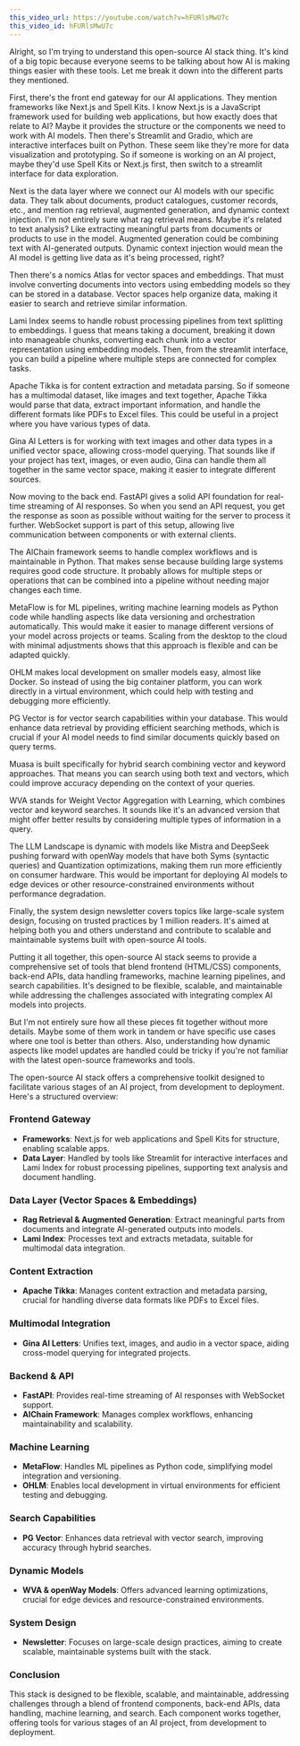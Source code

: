 ```yaml
---
this_video_url: https://youtube.com/watch?v=hFURlsMwU7c
this_video_id: hFURlsMwU7c
---
```

<think>
Alright, so I'm trying to understand this open-source AI stack thing. It's kind of a big topic because everyone seems to be talking about how AI is making things easier with these tools. Let me break it down into the different parts they mentioned.

First, there's the front end gateway for our AI applications. They mention frameworks like Next.js and Spell Kits. I know Next.js is a JavaScript framework used for building web applications, but how exactly does that relate to AI? Maybe it provides the structure or the components we need to work with AI models. Then there's Streamlit and Gradio, which are interactive interfaces built on Python. These seem like they're more for data visualization and prototyping. So if someone is working on an AI project, maybe they'd use Spell Kits or Next.js first, then switch to a streamlit interface for data exploration.

Next is the data layer where we connect our AI models with our specific data. They talk about documents, product catalogues, customer records, etc., and mention rag retrieval, augmented generation, and dynamic context injection. I'm not entirely sure what rag retrieval means. Maybe it's related to text analysis? Like extracting meaningful parts from documents or products to use in the model. Augmented generation could be combining text with AI-generated outputs. Dynamic context injection would mean the AI model is getting live data as it's being processed, right?

Then there's a nomics Atlas for vector spaces and embeddings. That must involve converting documents into vectors using embedding models so they can be stored in a database. Vector spaces help organize data, making it easier to search and retrieve similar information.

Lami Index seems to handle robust processing pipelines from text splitting to embeddings. I guess that means taking a document, breaking it down into manageable chunks, converting each chunk into a vector representation using embedding models. Then, from the streamlit interface, you can build a pipeline where multiple steps are connected for complex tasks.

Apache Tikka is for content extraction and metadata parsing. So if someone has a multimodal dataset, like images and text together, Apache Tikka would parse that data, extract important information, and handle the different formats like PDFs to Excel files. This could be useful in a project where you have various types of data.

Gina AI Letters is for working with text images and other data types in a unified vector space, allowing cross-model querying. That sounds like if your project has text, images, or even audio, Gina can handle them all together in the same vector space, making it easier to integrate different sources.

Now moving to the back end. FastAPI gives a solid API foundation for real-time streaming of AI responses. So when you send an API request, you get the response as soon as possible without waiting for the server to process it further. WebSocket support is part of this setup, allowing live communication between components or with external clients.

The AIChain framework seems to handle complex workflows and is maintainable in Python. That makes sense because building large systems requires good code structure. It probably allows for multiple steps or operations that can be combined into a pipeline without needing major changes each time.

MetaFlow is for ML pipelines, writing machine learning models as Python code while handling aspects like data versioning and orchestration automatically. This would make it easier to manage different versions of your model across projects or teams. Scaling from the desktop to the cloud with minimal adjustments shows that this approach is flexible and can be adapted quickly.

OHLM makes local development on smaller models easy, almost like Docker. So instead of using the big container platform, you can work directly in a virtual environment, which could help with testing and debugging more efficiently.

PG Vector is for vector search capabilities within your database. This would enhance data retrieval by providing efficient searching methods, which is crucial if your AI model needs to find similar documents quickly based on query terms.

Muasa is built specifically for hybrid search combining vector and keyword approaches. That means you can search using both text and vectors, which could improve accuracy depending on the context of your queries.

WVA stands for Weight Vector Aggregation with Learning, which combines vector and keyword searches. It sounds like it's an advanced version that might offer better results by considering multiple types of information in a query.

The LLM Landscape is dynamic with models like Mistra and DeepSeek pushing forward with openWay models that have both Syms (syntactic queries) and Quantization optimizations, making them run more efficiently on consumer hardware. This would be important for deploying AI models to edge devices or other resource-constrained environments without performance degradation.

Finally, the system design newsletter covers topics like large-scale system design, focusing on trusted practices by 1 million readers. It's aimed at helping both you and others understand and contribute to scalable and maintainable systems built with open-source AI tools.

Putting it all together, this open-source AI stack seems to provide a comprehensive set of tools that blend frontend (HTML/CSS) components, back-end APIs, data handling frameworks, machine learning pipelines, and search capabilities. It's designed to be flexible, scalable, and maintainable while addressing the challenges associated with integrating complex AI models into projects.

But I'm not entirely sure how all these pieces fit together without more details. Maybe some of them work in tandem or have specific use cases where one tool is better than others. Also, understanding how dynamic aspects like model updates are handled could be tricky if you're not familiar with the latest open-source frameworks and tools.
</think>

The open-source AI stack offers a comprehensive toolkit designed to facilitate various stages of an AI project, from development to deployment. Here's a structured overview:

### Frontend Gateway
- **Frameworks**: Next.js for web applications and Spell Kits for structure, enabling scalable apps.
- **Data Layer**: Handled by tools like Streamlit for interactive interfaces and Lami Index for robust processing pipelines, supporting text analysis and document handling.

### Data Layer (Vector Spaces & Embeddings)
- **Rag Retrieval & Augmented Generation**: Extract meaningful parts from documents and integrate AI-generated outputs into models.
- **Lami Index**: Processes text and extracts metadata, suitable for multimodal data integration.

### Content Extraction
- **Apache Tikka**: Manages content extraction and metadata parsing, crucial for handling diverse data formats like PDFs to Excel files.

### Multimodal Integration
- **Gina AI Letters**: Unifies text, images, and audio in a vector space, aiding cross-model querying for integrated projects.

### Backend & API
- **FastAPI**: Provides real-time streaming of AI responses with WebSocket support.
- **AIChain Framework**: Manages complex workflows, enhancing maintainability and scalability.

### Machine Learning
- **MetaFlow**: Handles ML pipelines as Python code, simplifying model integration and versioning.
- **OHLM**: Enables local development in virtual environments for efficient testing and debugging.

### Search Capabilities
- **PG Vector**: Enhances data retrieval with vector search, improving accuracy through hybrid searches.

### Dynamic Models
- **WVA & openWay Models**: Offers advanced learning optimizations, crucial for edge devices and resource-constrained environments.

### System Design
- **Newsletter**: Focuses on large-scale design practices, aiming to create scalable, maintainable systems built with the stack.

### Conclusion
This stack is designed to be flexible, scalable, and maintainable, addressing challenges through a blend of frontend components, back-end APIs, data handling, machine learning, and search. Each component works together, offering tools for various stages of an AI project, from development to deployment.

